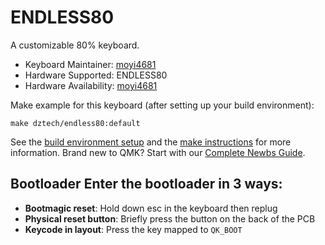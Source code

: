 # ENDLESS80

A customizable 80% keyboard.

* Keyboard Maintainer: [moyi4681](https://github.com/moyi4681)
* Hardware Supported: ENDLESS80
* Hardware Availability: [moyi4681](https://github.com/moyi4681)

Make example for this keyboard (after setting up your build environment):

    make dztech/endless80:default
    
See the [build environment setup](https://docs.qmk.fm/#/getting_started_build_tools) and the [make instructions](https://docs.qmk.fm/#/getting_started_make_guide) for more information. Brand new to QMK? Start with our [Complete Newbs Guide](https://docs.qmk.fm/#/newbs).

## Bootloader Enter the bootloader in 3 ways:
* **Bootmagic reset**: Hold down esc in the keyboard then replug
* **Physical reset button**: Briefly press the button on the back of the PCB
* **Keycode in layout**: Press the key mapped to `QK_BOOT`